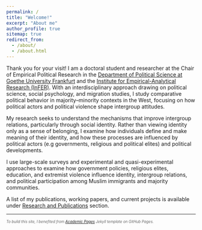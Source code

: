 ```yaml
---
permalink: /
title: "Welcome!"
excerpt: "About me"
author_profile: true
sitemap: true
redirect_from: 
  - /about/
  - /about.html
---
```


Thank you for your visit! I am a doctoral student and researcher  at the Chair of Empirical Political Research in the [Department of Political Science at Goethe University Frankfurt](https://www.goethe-university-frankfurt.de/109358135/Osman_Suntay__M_A?locale=en) and the [Institute for Empirical-Analytical Research (InFER)]( https://www.fb03.uni-frankfurt.de/67725421/InFER). With an interdisciplinary approach drawing on political science, social psychology, and migration studies, I study comparative political behavior in majority–minority contexts in the West, focusing on how political actors and political violence shape intergroup attitudes.

My research seeks to understand the mechanisms that improve intergroup relations, particularly through social identity. Rather than viewing identity only as a sense of belonging, I examine how individuals define and make meaning of their identity, and how these processes are influenced by political actors (e.g governments, religious and political elites) and political developments.

I use large-scale surveys and experimental and quasi-experimental approaches to examine how government policies, religious elites, education, and extremist violence influence identity, intergroup relations, and political participation among Muslim immigrants and majority  communities. 

A list of my publications, working papers, and current projects is available under [Research and Publications](/publications/) section.

---

<p style="font-size: 0.70em; color: #666;"><em>  To build this site, I benefited from <a href="https://github.com/academicpages/academicpages.github.io">Academic Pages</a> Jekyll template on GitHub Pages. </em></p>
